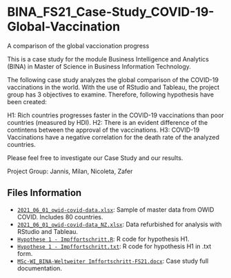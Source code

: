 # BINA_FS21_Case-Study_COVID-19-Global-Vaccination
A comparison of the global vaccionation progress

This is a case study for the module Business Intelligence and Analytics (BINA) in Master of Science in Business Information Technology.

The following case study analyzes the global comparison of the COVID-19 vaccinations in the world. With the use of RStudio and Tableau, the project group has 3 objectives to examine. Therefore, following hypothesis have been created:

H1: Rich countries progresses faster in the COVID-19 vaccinations than poor countries (measured by HDI).
H2: There is an evident difference of the contintens between the approval of the vaccinations.
H3: COVID-19 Vaccinations have a negative correlation for the death rate of the analyzed countries.

Please feel free to investigate our Case Study and our results.

Project Group: Jannis, Milan, Nicoleta, Zafer

## Files Information

- [`2021_06_01_owid-covid-data.xlsx`](https://github.com/milanmarkovic90/BINA_FS21_Case-Study_COVID-19-Global-Vaccination/blob/main/2021_06_01_owid-covid-data.xlsx): Sample of master data from OWID COVID. Includes 80 countries.
- [`2021_06_01_owid-covid-data_NZ.xlsx`](https://github.com/milanmarkovic90/BINA_FS21_Case-Study_COVID-19-Global-Vaccination/blob/main/2021_06_01_owid-covid-data_NZ.xlsx): Data refurbished for analysis with RStudio and Tableau.
- [`Hypothese 1 - Impffortschritt.R`](https://github.com/milanmarkovic90/BINA_FS21_Case-Study_COVID-19-Global-Vaccination/blob/main/Hypothese%201%20-%20Impffortschritt.R): R code for hypothesis H1.
- [`Hypothese 1 - Impffortschritt.txt`](https://github.com/milanmarkovic90/BINA_FS21_Case-Study_COVID-19-Global-Vaccination/blob/main/Hypothese%201%20-%20Impffortschritt.txt): R code for hypothesis H1 in .txt form.
- [`MSc-WI_BINA-Weltweiter Imffortschritt-FS21.docx`](https://github.com/milanmarkovic90/BINA_FS21_Case-Study_COVID-19-Global-Vaccination/blob/main/MSc-WI_BINA-Weltweiter%20Impffortschritt-FS21.docx): Case study full documentation.

